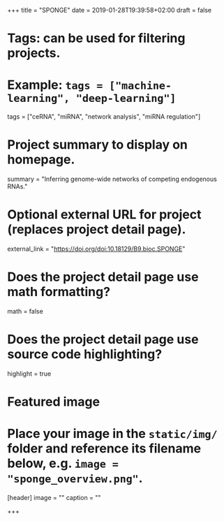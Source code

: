 +++
title = "SPONGE"
date = 2019-01-28T19:39:58+02:00
draft = false

# Tags: can be used for filtering projects.
# Example: `tags = ["machine-learning", "deep-learning"]`
tags = ["ceRNA", "miRNA", "network analysis", "miRNA regulation"]

# Project summary to display on homepage.
summary = "Inferring genome-wide networks of competing endogenous RNAs."

# Optional external URL for project (replaces project detail page).
external_link = "https://doi.org/doi:10.18129/B9.bioc.SPONGE"

# Does the project detail page use math formatting?
math = false

# Does the project detail page use source code highlighting?
highlight = true

# Featured image
# Place your image in the `static/img/` folder and reference its filename below, e.g. `image = "sponge_overview.png"`.
[header]
image = ""
caption = ""

+++
